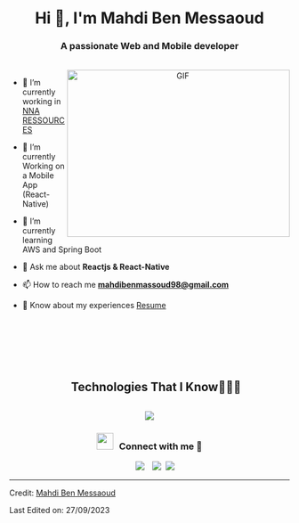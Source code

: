 <h1 align="center">Hi 👋, I'm Mahdi Ben Messaoud</h1>
<h3 align="center">A passionate Web and Mobile developer </h3>
<br/>
<a target="_blank" align="center">
  <img align="right" top="500" height="300" width="400" alt="GIF" src="https://github.com/mahdibm-dev/Me.io/blob/main/Animation%20-%20samar.gif">
</a>

- 🔭 I’m currently working in <a href="https://nna-ressources.com/" target="blank">NNA RESSOURCES</a>

- 🌱 I’m currently Working on a Mobile App (React-Native)

- 🌱 I’m currently learning AWS and Spring Boot

- 💬 Ask me about **Reactjs & React-Native**

- 📫 How to reach me **mahdibenmassoud98@gmail.com**

- 📄 Know about my experiences <a href="https://github.com/mahdibenmessaoud-dev/Me.io/blob/main/Resume%20MAHDI%20BEN%20MESSAOUD.pdf" target="blank">Resume</a>
<br/>
<br/>
<br/>
<br/>
<!--h1 without bottom border-->
<div id="user-content-toc">
  <ul align="center">
    <summary><h2 style="display: inline-block">Technologies That I Know👨🏻‍💻</h2></summary>
  </ul>
</div>
<!--tech stack icons-->
<p align="center">
  <a href="https://skillicons.dev">
    <img src="https://skillicons.dev/icons?i=java,spring,html,css,tailwind,js,ts,react,redux,flutter,nextjs,astro,vue,angular,express,nodejs,c,java,py,mysql,postgres,mongodb,figma,prisma,linux,git,github,aws&perline=14" />
  </a>
</p>

<h3 align="center" > <img src="https://media.giphy.com/media/iY8CRBdQXODJSCERIr/giphy.gif" width="30" height="30" style="margin-right: 10px;">Connect with me 🤝 </h3>

<p align="center">

 <div align="center"  class="icons-social" style="margin-left: 10px;">
        <a style="margin-left: 10px;"  target="_blank" href="https://www.linkedin.com/in/mahdi-ben-messaoud/">
			<img src="https://img.icons8.com/doodle/40/000000/linkedin--v2.png"></a>
        <a style="margin-left: 10px;" target="_blank" href="https://github.com/mahdibm-dev">
		<img src="https://img.icons8.com/doodle/40/000000/github--v1.png"></a>
		<a style="margin-left: 5px;" target="_blank" href="https://github.com/mahdibm-dev/Me.io/blob/main/Resume%20MAHDI%20BEN%20MESSAOUD.pdf">
					<img src="https://img.icons8.com/plasticine/0.5x/resume.png" ></a>
      </div>

</p>

---

Credit: [Mahdi Ben Messaoud](https://github.com/mahdibm-dev)

Last Edited on: 27/09/2023
